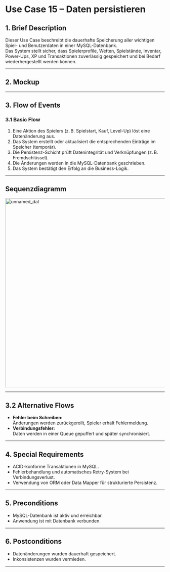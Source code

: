 # Use Case 15 – Daten persistieren

## 1. Brief Description
Dieser Use Case beschreibt die dauerhafte Speicherung aller wichtigen Spiel- und Benutzerdaten in einer MySQL-Datenbank.  
Das System stellt sicher, dass Spielerprofile, Wetten, Spielstände, Inventar, Power-Ups, XP und Transaktionen zuverlässig gespeichert und bei Bedarf wiederhergestellt werden können.

---

## 2. Mockup

---
<!--
## 3. Screenshots

---
-->
## 3. Flow of Events

### 3.1 Basic Flow
1. Eine Aktion des Spielers (z. B. Spielstart, Kauf, Level-Up) löst eine Datenänderung aus.
2. Das System erstellt oder aktualisiert die entsprechenden Einträge im Speicher (temporär).
3. Die Persistenz-Schicht prüft Datenintegrität und Verknüpfungen (z. B. Fremdschlüssel).
4. Die Änderungen werden in die MySQL-Datenbank geschrieben.
5. Das System bestätigt den Erfolg an die Business-Logik.

---
## Sequenzdiagramm
<img width="884" height="598" alt="unnamed_dat" src="https://github.com/user-attachments/assets/dee06c4f-887c-4652-a3da-9b6ac9fd3894" />

---

## 3.2 Alternative Flows
- **Fehler beim Schreiben:**  
  Änderungen werden zurückgerollt, Spieler erhält Fehlermeldung.
- **Verbindungsfehler:**  
  Daten werden in einer Queue gepuffert und später synchronisiert.

---

## 4. Special Requirements
- ACID-konforme Transaktionen in MySQL.
- Fehlerbehandlung und automatisches Retry-System bei Verbindungsverlust.
- Verwendung von ORM oder Data Mapper für strukturierte Persistenz.

---

## 5. Preconditions
- MySQL-Datenbank ist aktiv und erreichbar.
- Anwendung ist mit Datenbank verbunden.

---

## 6. Postconditions
- Datenänderungen wurden dauerhaft gespeichert.
- Inkonsistenzen wurden vermieden.

---
<!--
## 8. Save changes / Sync with server
Alle Änderungen werden asynchron oder sofort (je nach Operation) synchronisiert.  
Die Daten werden serverseitig regelmäßig gesichert (Backup).

---

## 9. Function Points
- Daten schreiben
- Daten aktualisieren
- Integrität prüfen
- Fehlerbehandlung / Rollback
- Synchronisation
-->
